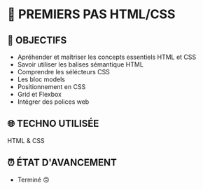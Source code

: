 # 📜 PREMIERS PAS HTML/CSS

## 🎯 OBJECTIFS

- Apréhender et maîtriser les concepts essentiels HTML et CSS
- Savoir utiliser les balises sémantique HTML
- Comprendre les sélécteurs CSS
- Les bloc models
- Positionnement en CSS
- Grid et Flexbox
- Intégrer des polices web

## 🌐 TECHNO UTILISÉE

HTML & CSS

## ⏰ ÉTAT D'AVANCEMENT

- Terminé 🙃

